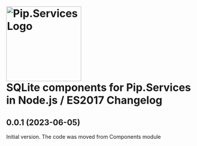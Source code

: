 # <img src="https://uploads-ssl.webflow.com/5ea5d3315186cf5ec60c3ee4/5edf1c94ce4c859f2b188094_logo.svg" alt="Pip.Services Logo" width="200"> <br/> SQLite components for Pip.Services in Node.js / ES2017 Changelog

## <a name="0.0.1"></a> 0.0.1 (2023-06-05) 
Initial version. The code was moved from Components module

